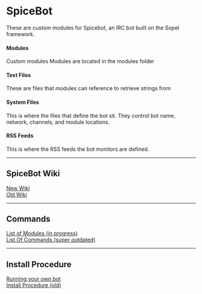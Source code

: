 # SpiceBot

These are custom modules for Spicebot, an IRC bot built on the Sopel framework.

#### Modules
Custom modules Modules are located in the modules folder

#### Text Files
These are files that modules can reference to retrieve strings from

#### System Files
This is where the files that define the bot sit. They control bot name, network, channels, and module locations.

#### RSS Feeds
This is where the RSS feeds the bot monitors are defined.
______________________________________

## SpiceBot Wiki

[ New Wiki](https://wiki.spicebot.net/index.php/Main_Page)<br>
[Old Wiki](https://github.com/SpiceBot/SpiceBot/wiki)

______________________________________

## Commands

[List of Modules (in progress)](https://wiki.spicebot.net/index.php/Modules)<br>
[List Of Commands (super outdated)](https://github.com/SpiceBot/SpiceBot/wiki/Modules)
______________________________________

## Install Procedure

[Running your own bot](https://wiki.spicebot.net/index.php/Running_the_Bot)<br>
[Install Procedure (old)](https://github.com/SpiceBot/SpiceBot/wiki/Installation-Procedure)
